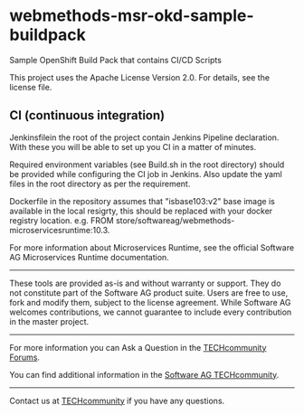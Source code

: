 # webmethods-msr-okd-sample-buildpack
Sample OpenShift Build Pack that contains CI/CD Scripts

This project uses the Apache License Version 2.0. For details, see the license file.

## CI (continuous integration)

Jenkinsfilein the root of the project contain Jenkins Pipeline declaration. With these you will be able to set up you CI in a matter of minutes.

Required environment variables (see Build.sh in the root directory) should be provided while configuring the CI job in Jenkins. Also update the yaml files in the root directory as per the requirement.

Dockerfile in the repository assumes that "isbase103:v2" base image is available in the local resigrty, this should be replaced with your docker registry location. e.g. FROM store/softwareag/webmethods-microservicesruntime:10.3.

For more information about Microservices Runtime, see the official Software AG Microservices Runtime documentation.
  ______________________
These tools are provided as-is and without warranty or support. They do not constitute part of the Software AG product suite. Users are free to use, fork and modify them, subject to the license agreement. While Software AG welcomes contributions, we cannot guarantee to include every contribution in the master project.	
________________________
For more information you can Ask a Question in the [TECHcommunity Forums](http://tech.forums.softwareag.com/techjforum/forums/list.page?product=webmethods).

You can find additional information in the [Software AG TECHcommunity](http://techcommunity.softwareag.com/home/-/product/name/webmethods).
_________________
Contact us at [TECHcommunity](mailto:technologycommunity@softwareag.com?subject=Github/SoftwareAG) if you have any questions.
